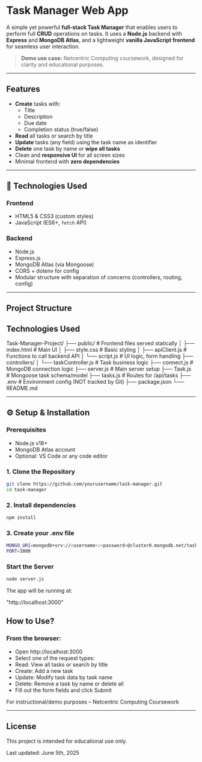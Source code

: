 # Task Manager Web App

A simple yet powerful **full-stack Task Manager** that enables users to perform full **CRUD** operations on tasks. It uses a **Node.js** backend with **Express** and **MongoDB Atlas**, and a lightweight **vanilla JavaScript frontend** for seamless user interaction.

> **Demo use case:** Netcentric Computing coursework, designed for clarity and educational purposes.

---

## Features

- **Create** tasks with:
  - Title
  - Description
  - Due date
  - Completion status (true/false)
- **Read** all tasks or search by title
- **Update** tasks (any field) using the task name as identifier
- **Delete** one task by name or **wipe all tasks**
- Clean and **responsive UI** for all screen sizes
- Minimal frontend with **zero dependencies**

---

## 🧠 Technologies Used

### Frontend
- HTML5 & CSS3 (custom styles)
- JavaScript (ES6+, `fetch` API)

### Backend
- Node.js
- Express.js
- MongoDB Atlas (via Mongoose)
- CORS + dotenv for config
- Modular structure with separation of concerns (controllers, routing, config)

---

##  Project Structure

## Technologies Used
Task-Manager-Project/
├── public/                # Frontend files served statically
│   ├── index.html         # Main UI
│   ├── style.css          # Basic styling
│   ├── apiClient.js       # Functions to call backend API
│   └── script.js          # UI logic, form handling
├── controllers/
│   └── taskController.js  # Task business logic
├── connect.js             # MongoDB connection logic
├── server.js              # Main server setup
├── Task.js                # Mongoose task schema/model
├── tasks.js               # Routes for /api/tasks
├── .env                   # Environment config (NOT tracked by Git)
├── package.json
└── README.md

---

## ⚙️ Setup & Installation

### Prerequisites

- Node.js v18+
- MongoDB Atlas account
- Optional: VS Code or any code editor

### 1. Clone the Repository

```bash
git clone https://github.com/yourusername/task-manager.git
cd task-manager

```

### 2. Install dependencies
```bash
npm install
```

### 3. Create your .env file
```bash
MONGO_URI=mongodb+srv://<username>:<password>@cluster0.mongodb.net/task-manager?retryWrites=true&w=majority&appName=Cluster0
PORT=3000
```
### Start the Server
```bash
node server.js
```
The app will be running at:

"http://localhost:3000"

## How to Use?
### From the browser:

- Open http://localhost:3000
- Select one of the request types:
- Read: View all tasks or search by title
- Create: Add a new task
- Update: Modify task data by task name
- Delete: Remove a task by name or delete all
- Fill out the form fields and click Submit

For instructional/demo purposes – Netcentric Computing Coursework

---

## License

This project is intended for educational use only.

Last updated: June 5th, 2025






